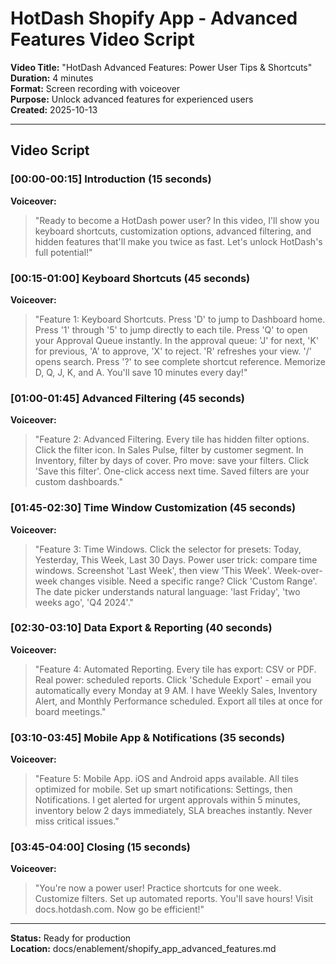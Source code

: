 # HotDash Shopify App - Advanced Features Video Script

**Video Title:** "HotDash Advanced Features: Power User Tips & Shortcuts"  
**Duration:** 4 minutes  
**Format:** Screen recording with voiceover  
**Purpose:** Unlock advanced features for experienced users  
**Created:** 2025-10-13

---

## Video Script

### [00:00-00:15] Introduction (15 seconds)

**Voiceover:**
> "Ready to become a HotDash power user? In this video, I'll show you keyboard shortcuts, customization options, advanced filtering, and hidden features that'll make you twice as fast. Let's unlock HotDash's full potential!"

### [00:15-01:00] Keyboard Shortcuts (45 seconds)

**Voiceover:**
> "Feature 1: Keyboard Shortcuts. Press 'D' to jump to Dashboard home. Press '1' through '5' to jump directly to each tile. Press 'Q' to open your Approval Queue instantly. In the approval queue: 'J' for next, 'K' for previous, 'A' to approve, 'X' to reject. 'R' refreshes your view. '/' opens search. Press '?' to see complete shortcut reference. Memorize D, Q, J, K, and A. You'll save 10 minutes every day!"

### [01:00-01:45] Advanced Filtering (45 seconds)

**Voiceover:**
> "Feature 2: Advanced Filtering. Every tile has hidden filter options. Click the filter icon. In Sales Pulse, filter by customer segment. In Inventory, filter by days of cover. Pro move: save your filters. Click 'Save this filter'. One-click access next time. Saved filters are your custom dashboards."

### [01:45-02:30] Time Window Customization (45 seconds)

**Voiceover:**
> "Feature 3: Time Windows. Click the selector for presets: Today, Yesterday, This Week, Last 30 Days. Power user trick: compare time windows. Screenshot 'Last Week', then view 'This Week'. Week-over-week changes visible. Need a specific range? Click 'Custom Range'. The date picker understands natural language: 'last Friday', 'two weeks ago', 'Q4 2024'."

### [02:30-03:10] Data Export & Reporting (40 seconds)

**Voiceover:**
> "Feature 4: Automated Reporting. Every tile has export: CSV or PDF. Real power: scheduled reports. Click 'Schedule Export' - email you automatically every Monday at 9 AM. I have Weekly Sales, Inventory Alert, and Monthly Performance scheduled. Export all tiles at once for board meetings."

### [03:10-03:45] Mobile App & Notifications (35 seconds)

**Voiceover:**
> "Feature 5: Mobile App. iOS and Android apps available. All tiles optimized for mobile. Set up smart notifications: Settings, then Notifications. I get alerted for urgent approvals within 5 minutes, inventory below 2 days immediately, SLA breaches instantly. Never miss critical issues."

### [03:45-04:00] Closing (15 seconds)

**Voiceover:**
> "You're now a power user! Practice shortcuts for one week. Customize filters. Set up automated reports. You'll save hours! Visit docs.hotdash.com. Now go be efficient!"

---

**Status:** Ready for production  
**Location:** docs/enablement/shopify_app_advanced_features.md

